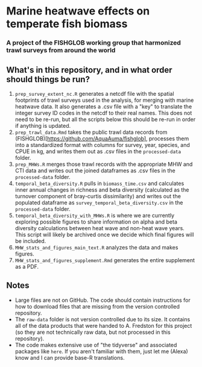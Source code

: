 # Marine heatwave effects on temperate fish biomass

### A project of the FISHGLOB working group that harmonized trawl surveys from around the world 

## What's in this repository, and in what order should things be run?

1. `prep_survey_extent_nc.R` generates a netcdf file with the spatial footprints of trawl surveys used in the analysis, for merging with marine heatwave data. It also generates a .csv file with a "key" to translate the integer survey ID codes in the netcdf to their real names. This does not need to be re-run, but all the scripts below this should be re-run in order if anything is updated.
1. `prep_trawl_data.Rmd` takes the public trawl data records from (FISHGLOB)[https://github.com/AquaAuma/fishglob], processes them into a standardized format with columns for survey, year, species, and CPUE in kg, and writes them out as .csv files in the `processed-data` folder. 
1. `prep_MHWs.R` merges those trawl records with the appropriate MHW and CTI data and writes out the joined dataframes as .csv files in the `processed-data` folder.
1. `temporal_beta_diversity.R` pulls in `biomass_time.csv` and calculates inner annual changes in richness and beta diversity (calculated as the turnover component of bray-curtis dissimilarity) and writes out the populated dataframe as `survey_temporal_beta_diversity.csv` in the `processed-data` folder.
1. `temporal_beta_diversity_with_MHWs.R` is where we are currently exploring possible figures to share information on alpha and beta diversity calculations between heat wave and non-heat wave years. This script will likely be archived once we decide which final figures will be included. 
1. `MHW_stats_and_figures_main_text.R` analyzes the data and makes figures. 
1. `MHW_stats_and_figures_supplement.Rmd` generates the entire supplement as a PDF. 

## Notes

* Large files are not on GitHub. The code should contain instructions for how to download files that are missing from the version controlled repository. 
* The `raw-data` folder is not version controlled due to its size. It contains all of the data products that were handed to A. Fredston for this project (so they are not technically raw data, but not processed in this repository). 
* The code makes extensive use of "the tidyverse" and associated packages like `here`. If you aren't familiar with them, just let me (Alexa) know and I can provide base-R translations. 
